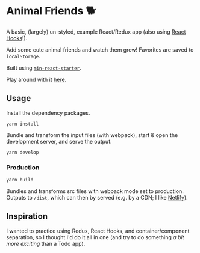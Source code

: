 # Animal Friends 🐕
A basic, (largely) un-styled, example React/Redux app (also using [React Hooks](https://reactjs.org/docs/hooks-intro.html)!).

Add some cute animal friends and watch them grow! Favorites are saved to `localStorage`.

Built using [`min-react-starter`](https://github.com/j-d-b/min-react-starter).

Play around with it [here](http://animal-friends.surge.sh/).

## Usage
Install the dependency packages.
```
yarn install
```

Bundle and transform the input files (with webpack), start & open the development server, and serve the output.
```
yarn develop
```

### Production
```
yarn build
```
Bundles and transforms src files with webpack mode set to production. Outputs to `/dist`, which can then by served (e.g. by a CDN; I like [Netlify](https://www.netlify.com/)).

## Inspiration
I wanted to practice using Redux, React Hooks, and container/component separation, so I thought I'd do it all in one (and try to do something *a bit more exciting* than a Todo app).
